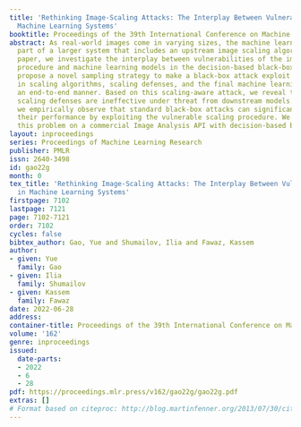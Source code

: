 ```yaml
---
title: 'Rethinking Image-Scaling Attacks: The Interplay Between Vulnerabilities in
  Machine Learning Systems'
booktitle: Proceedings of the 39th International Conference on Machine Learning
abstract: As real-world images come in varying sizes, the machine learning model is
  part of a larger system that includes an upstream image scaling algorithm. In this
  paper, we investigate the interplay between vulnerabilities of the image scaling
  procedure and machine learning models in the decision-based black-box setting. We
  propose a novel sampling strategy to make a black-box attack exploit vulnerabilities
  in scaling algorithms, scaling defenses, and the final machine learning model in
  an end-to-end manner. Based on this scaling-aware attack, we reveal that most existing
  scaling defenses are ineffective under threat from downstream models. Moreover,
  we empirically observe that standard black-box attacks can significantly improve
  their performance by exploiting the vulnerable scaling procedure. We further demonstrate
  this problem on a commercial Image Analysis API with decision-based black-box attacks.
layout: inproceedings
series: Proceedings of Machine Learning Research
publisher: PMLR
issn: 2640-3498
id: gao22g
month: 0
tex_title: 'Rethinking Image-Scaling Attacks: The Interplay Between Vulnerabilities
  in Machine Learning Systems'
firstpage: 7102
lastpage: 7121
page: 7102-7121
order: 7102
cycles: false
bibtex_author: Gao, Yue and Shumailov, Ilia and Fawaz, Kassem
author:
- given: Yue
  family: Gao
- given: Ilia
  family: Shumailov
- given: Kassem
  family: Fawaz
date: 2022-06-28
address:
container-title: Proceedings of the 39th International Conference on Machine Learning
volume: '162'
genre: inproceedings
issued:
  date-parts:
  - 2022
  - 6
  - 28
pdf: https://proceedings.mlr.press/v162/gao22g/gao22g.pdf
extras: []
# Format based on citeproc: http://blog.martinfenner.org/2013/07/30/citeproc-yaml-for-bibliographies/
---
```

